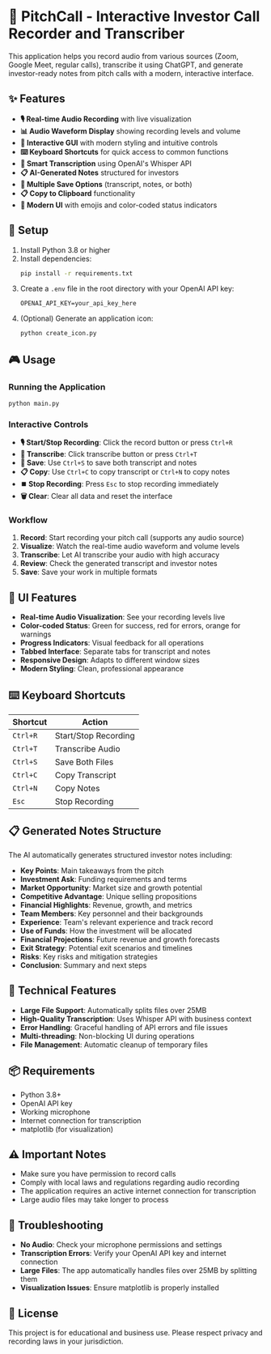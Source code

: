 # 🎤 PitchCall - Interactive Investor Call Recorder and Transcriber

This application helps you record audio from various sources (Zoom, Google Meet, regular calls), transcribe it using ChatGPT, and generate investor-ready notes from pitch calls with a modern, interactive interface.

## ✨ Features
- **🎙️ Real-time Audio Recording** with live visualization
- **📊 Audio Waveform Display** showing recording levels and volume
- **🎯 Interactive GUI** with modern styling and intuitive controls
- **⌨️ Keyboard Shortcuts** for quick access to common functions
- **📝 Smart Transcription** using OpenAI's Whisper API
- **📋 AI-Generated Notes** structured for investors
- **💾 Multiple Save Options** (transcript, notes, or both)
- **📋 Copy to Clipboard** functionality
- **🎨 Modern UI** with emojis and color-coded status indicators

## 🚀 Setup
1. Install Python 3.8 or higher
2. Install dependencies:
   ```bash
   pip install -r requirements.txt
   ```
3. Create a `.env` file in the root directory with your OpenAI API key:
   ```
   OPENAI_API_KEY=your_api_key_here
   ```
4. (Optional) Generate an application icon:
   ```bash
   python create_icon.py
   ```

## 🎮 Usage

### Running the Application
```bash
python main.py
```

### Interactive Controls
- **🎙️ Start/Stop Recording**: Click the record button or press `Ctrl+R`
- **📝 Transcribe**: Click transcribe button or press `Ctrl+T`
- **💾 Save**: Use `Ctrl+S` to save both transcript and notes
- **📋 Copy**: Use `Ctrl+C` to copy transcript or `Ctrl+N` to copy notes
- **⏹️ Stop Recording**: Press `Esc` to stop recording immediately
- **🗑️ Clear**: Clear all data and reset the interface

### Workflow
1. **Record**: Start recording your pitch call (supports any audio source)
2. **Visualize**: Watch the real-time audio waveform and volume levels
3. **Transcribe**: Let AI transcribe your audio with high accuracy
4. **Review**: Check the generated transcript and investor notes
5. **Save**: Save your work in multiple formats

## 🎨 UI Features
- **Real-time Audio Visualization**: See your recording levels live
- **Color-coded Status**: Green for success, red for errors, orange for warnings
- **Progress Indicators**: Visual feedback for all operations
- **Tabbed Interface**: Separate tabs for transcript and notes
- **Responsive Design**: Adapts to different window sizes
- **Modern Styling**: Clean, professional appearance

## ⌨️ Keyboard Shortcuts
| Shortcut | Action |
|----------|--------|
| `Ctrl+R` | Start/Stop Recording |
| `Ctrl+T` | Transcribe Audio |
| `Ctrl+S` | Save Both Files |
| `Ctrl+C` | Copy Transcript |
| `Ctrl+N` | Copy Notes |
| `Esc` | Stop Recording |

## 📋 Generated Notes Structure
The AI automatically generates structured investor notes including:
- **Key Points**: Main takeaways from the pitch
- **Investment Ask**: Funding requirements and terms
- **Market Opportunity**: Market size and growth potential
- **Competitive Advantage**: Unique selling propositions
- **Financial Highlights**: Revenue, growth, and metrics
- **Team Members**: Key personnel and their backgrounds
- **Experience**: Team's relevant experience and track record
- **Use of Funds**: How the investment will be allocated
- **Financial Projections**: Future revenue and growth forecasts
- **Exit Strategy**: Potential exit scenarios and timelines
- **Risks**: Key risks and mitigation strategies
- **Conclusion**: Summary and next steps

## 🔧 Technical Features
- **Large File Support**: Automatically splits files over 25MB
- **High-Quality Transcription**: Uses Whisper API with business context
- **Error Handling**: Graceful handling of API errors and file issues
- **Multi-threading**: Non-blocking UI during operations
- **File Management**: Automatic cleanup of temporary files

## 📦 Requirements
- Python 3.8+
- OpenAI API key
- Working microphone
- Internet connection for transcription
- matplotlib (for visualization)

## ⚠️ Important Notes
- Make sure you have permission to record calls
- Comply with local laws and regulations regarding audio recording
- The application requires an active internet connection for transcription
- Large audio files may take longer to process

## 🐛 Troubleshooting
- **No Audio**: Check your microphone permissions and settings
- **Transcription Errors**: Verify your OpenAI API key and internet connection
- **Large Files**: The app automatically handles files over 25MB by splitting them
- **Visualization Issues**: Ensure matplotlib is properly installed

## 📄 License
This project is for educational and business use. Please respect privacy and recording laws in your jurisdiction.

 